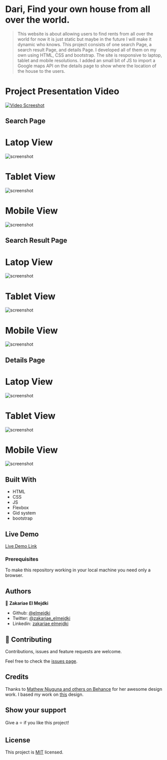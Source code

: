 # Dari, Find your own house from all over the world.

> This website is about allowing users to find rents from all over the world for now it is just static but maybe in the future I will make it dynamic who knows. This project consists of one search Page, a search result Page, and details Page. I developed all of them on my own using HTML, CSS and bootstrap. The site is responsive to laptop, tablet and mobile resolutions. I added an small bit of JS to import a Google maps API on the details page to show where the location of the house to the users.

# Project Presentation Video
[![Video Screeshot](assets/capstone_project_video.png)](https://www.loom.com/share/8928178a5ec04f0ba994c59d6760222a)

## Search Page
# Latop View
![screenshot](assets/laptop_view.png)

# Tablet View
![screenshot](assets/tablet_view.png)

# Mobile View
![screenshot](assets/mobile_view.png)

## Search Result Page
# Latop View
![screenshot](assets/rs_laptop_view.png)

# Tablet View
![screenshot](assets/rs_tablet_view.png)

# Mobile View
![screenshot](assets/rs_mobile_view.png)

## Details Page
# Latop View
![screenshot](assets/details_laptop_view.png)

# Tablet View
![screenshot](assets/details_tablet_view.png)

# Mobile View
![screenshot](assets/details_mobile_view.png)

## Built With

- HTML
- CSS
- JS
- Flexbox
- Gid system
- bootstrap

## Live Demo

[Live Demo Link](https://raw.githack.com/elmejdki/HC_Capstone_Project/create_darieverywhere_website/index.html)

### Prerequisites
To make this repository working in your local machine you need only a browser.

## Authors

👤 **Zakariae El Mejdki**

- Github: [@elmejdki](https://github.com/elmejdki)
- Twitter: [@zakariae_elmejdki](https://twitter.com/0ca7848f87ab470)
- Linkedin: [zakariae elmejdki](https://www.linkedin.com/in/zakariae-el-mejdki-644898139/)

## 🤝 Contributing

Contributions, issues and feature requests are welcome.

Feel free to check the [issues page](https://github.com/elmejdki/HC_Capstone_Project/issues).

## Credits

Thanks to [Mathew Njuguna and others on Behance](https://www.behance.net/mathewnjuguna) for her awesome design work. I based my work on  [this](https://www.behance.net/gallery/25563385/PatashuleKE) design.

## Show your support

Give a ⭐️ if you like this project!

## License

This project is [MIT](lic.url) licensed.
